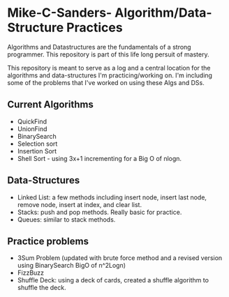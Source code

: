 # Mike-C-Sanders- Algorithm/Data-Structure Practices
Algorithms and Datastructures are the fundamentals of a strong programmer. This repository is part of this life long persuit of mastery. 

This repository is meant to serve as a log and a central location for the algorithms and data-structures I'm practicing/working on. I'm including some of the problems that I've worked on using these Algs and DSs. 

## Current Algorithms

- QuickFind
- UnionFind
- BinarySearch
- Selection sort 
- Insertion Sort
- Shell Sort - using 3x+1 incrementing for a Big O of nlogn.

## Data-Structures

- Linked List: a few methods including insert node, insert last node, remove node, insert at index, and clear list.
- Stacks: push and pop methods. Really basic for practice.
- Queues: similar to stack methods. 

## Practice problems

- 3Sum Problem (updated with brute force method and a revised version using BinarySearch BigO of n^2Logn)
- FizzBuzz
- Shuffle Deck: using a deck of cards, created a shuffle algorithm to shuffle the deck. 
